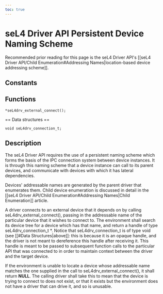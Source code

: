 ```yaml
---
toc: true
---
```


# seL4 Driver API Persistent Device Naming Scheme


Recommended prior reading for this page is the seL4 Driver API's
[[seL4 Driver API/Child Enumeration#Addressing Names|location-based
device addressing scheme]].

## Constants


## Functions
``` seL4drv_connection_t
*seL4drv_external_connect();
```
== Data structures ==
``` typedef
void seL4drv_connection_t;
```

## Description


The seL4 Driver API requires the use of a persistent naming scheme which
forms the basis of the IPC connection system between device instances.
It is through this naming scheme that a device instance can call to its
parent devices, and communicate with devices with which it has lateral
dependencies.

Devices' addressable names are generated by the parent driver that
enumerates them. Child device enumeration is discussed in detail in the
[[seL4 Driver API/Child Enumeration#Addressing Names|Child
Enumeration]] article.

A driver connects to an external device that it depends on by calling
seL4drv_external_connect(), passing in the addressable name of the
particular device that it wishes to connect to. The environment shall
search its device tree for a device which has that name, and return a
handle of type seL4drv_connection_t *. Notice that
seL4drv_connection_t is of type void (see [[#Data
Structures|above]]: this is because it is an opaque handle, and the
driver is not meant to dereference this handle after receiving it. This
handle is meant to be passed to subsequent function calls to the
particular API that was connected to in order to maintain context
between the driver and the target device.

If the environment is unable to locate a device whose addressable name
matches the one supplied in the call to seL4drv_external_connect(), it
shall return **NULL**. The calling driver shall take this to mean that
the device is trying to connect to does not exist, or that it exists but
the environment does not have a driver that can drive it, and so is
unusable.
